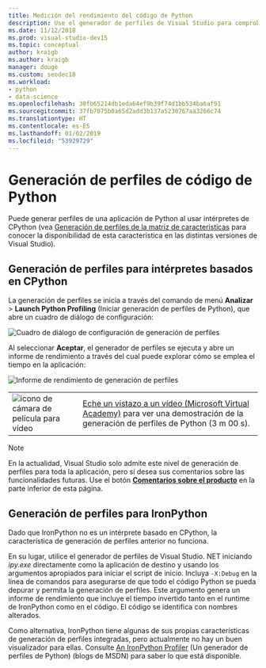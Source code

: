 ```yaml
---
title: Medición del rendimiento del código de Python
description: Use el generador de perfiles de Visual Studio para comprobar el rendimiento del código de Python al usar intérpretes basados en CPython.
ms.date: 11/12/2018
ms.prod: visual-studio-dev15
ms.topic: conceptual
author: kraigb
ms.author: kraigb
manager: douge
ms.custom: seodec18
ms.workload:
- python
- data-science
ms.openlocfilehash: 30fb65214db1eda64ef9b39f74d1bb534ba6af91
ms.sourcegitcommit: 37fb7075b0a65d2add3b137a5230767aa3266c74
ms.translationtype: HT
ms.contentlocale: es-ES
ms.lasthandoff: 01/02/2019
ms.locfileid: "53929729"
---
```

# <a name="profile-python-code"></a>Generación de perfiles de código de Python

Puede generar perfiles de una aplicación de Python al usar intérpretes de CPython (vea [Generación de perfiles de la matriz de características](overview-of-python-tools-for-visual-studio.md#matrix-profiling) para conocer la disponibilidad de esta característica en las distintas versiones de Visual Studio).

## <a name="profiling-for-cpython-based-interpreters"></a>Generación de perfiles para intérpretes basados en CPython

La generación de perfiles se inicia a través del comando de menú **Analizar** > **Launch Python Profiling** (Iniciar generación de perfiles de Python), que abre un cuadro de diálogo de configuración:

![Cuadro de diálogo de configuración de generación de perfiles](media/profiling-start.png)

Al seleccionar **Aceptar**, el generador de perfiles se ejecuta y abre un informe de rendimiento a través del cual puede explorar cómo se emplea el tiempo en la aplicación:

![Informe de rendimiento de generación de perfiles](media/profiling-results.png)

|   |   |
|---|---|
| ![icono de cámara de película para vídeo](../install/media/video-icon.png "Ver un vídeo") | [Eche un vistazo a un vídeo (Microsoft Virtual Academy)](https://mva.microsoft.com/en-US/training-courses-embed/python-tools-for-visual-studio-2017-18121/Video-Profiling-Python-s6FoC6LWE_1005918567) para ver una demostración de la generación de perfiles de Python (3 m 00 s).|

> [!Note]
> En la actualidad, Visual Studio solo admite este nivel de generación de perfiles para toda la aplicación, pero sí desea sus comentarios sobre las funcionalidades futuras. Use el botón [**Comentarios sobre el producto**](#feedback) en la parte inferior de esta página.

## <a name="profiling-for-ironpython"></a>Generación de perfiles para IronPython

Dado que IronPython no es un intérprete basado en CPython, la característica de generación de perfiles anterior no funciona.

En su lugar, utilice el generador de perfiles de Visual Studio. NET iniciando *ipy.exe* directamente como la aplicación de destino y usando los argumentos apropiados para iniciar el script de inicio. Incluya `-X:Debug` en la línea de comandos para asegurarse de que todo el código Python se pueda depurar y permita la generación de perfiles. Este argumento genera un informe de rendimiento que incluye el tiempo invertido tanto en el runtime de IronPython como en el código. El código se identifica con nombres alterados.

Como alternativa, IronPython tiene algunas de sus propias características de generación de perfiles integradas, pero actualmente no hay un buen visualizador para ellas. Consulte [An IronPython Profiler](https://blogs.msdn.microsoft.com/curth/2009/03/30/an-ironpython-profiler/) (Un generador de perfiles de Python) (blogs de MSDN) para saber lo que está disponible.
